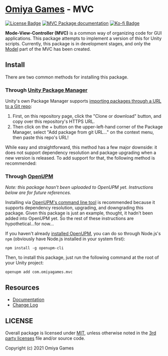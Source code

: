 # [Omiya Games](https://omiyagames.com) - MVC

[![License Badge](https://img.shields.io/github/license/OmiyaGames/omiya-games-mvc)](/LICENSE.md) [![MVC Package documentation](https://github.com/OmiyaGames/omiya-games-mvc/workflows/Host%20DocFX%20Documentation/badge.svg)](https://omiyagames.github.io/omiya-games-mvc/) [![Ko-fi Badge](https://img.shields.io/badge/donate-ko--fi-29abe0.svg?logo=ko-fi)](https://ko-fi.com/I3I51KS8F)

**Mode-View-Controller (MVC)** is a common way of organizing code for GUI applications.  This package attempts to implement a version of this for Unity scripts.  Currently, this package is in development stages, and only the [Model](https://omiyagames.github.io/omiya-games-mvc/manual/model.html) part of the MVC has been created.

## Install

There are two common methods for installing this package.

### Through [Unity Package Manager](https://docs.unity3d.com/Manual/upm-ui-giturl.html)

Unity's own Package Manager supports [importing packages through a URL to a Git repo](https://docs.unity3d.com/Manual/upm-ui-giturl.html):

1. First, on this repository page, click the "Clone or download" button, and copy over this repository's HTTPS URL.  
2. Then click on the + button on the upper-left-hand corner of the Package Manager, select "Add package from git URL..." on the context menu, then paste this repo's URL!

While easy and straightforward, this method has a few major downside: it does not support dependency resolution and package upgrading when a new version is released.  To add support for that, the following method is recommended:

### Through [OpenUPM](https://openupm.com/)

*Note: this package hasn't been uploaded to OpenUPM yet.  Instructions below are for future references.*

Installing via [OpenUPM's command line tool](https://openupm.com/) is recommended because it supports dependency resolution, upgrading, and downgrading this package.  Given this package is just an example, thought, it hadn't been added into OpenUPM yet.  So the rest of these instructions are hypothetical...for now...

If you haven't already [installed OpenUPM](https://openupm.com/docs/getting-started.html#installing-openupm-cli), you can do so through Node.js's `npm` (obviously have Node.js installed in your system first):
```
npm install -g openupm-cli
```
Then, to install this package, just run the following command at the root of your Unity project:
```
openupm add com.omiyagames.mvc
```

## Resources

- [Documentation](https://omiyagames.github.io/omiya-games-mvc/)
- [Change Log](/CHANGELOG.md)

## LICENSE

Overall package is licensed under [MIT](/LICENSE.md), unless otherwise noted in the [3rd party licenses](/THIRD%20PARTY%20NOTICES.md) file and/or source code.

Copyright (c) 2021 Omiya Games
